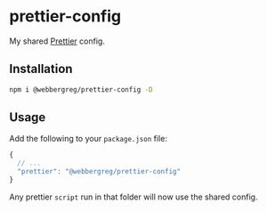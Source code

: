 # prettier-config

My shared [Prettier](https://prettier.io) config.

## Installation

```sh
npm i @webbergreg/prettier-config -D
```

## Usage

Add the following to your `package.json` file:

```js
{
  // ...
  "prettier": "@webbergreg/prettier-config"
}
```

Any prettier `script` run in that folder will now use the shared config.
